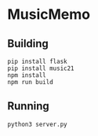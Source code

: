 # MusicMemo

## Building

```
pip install flask
pip install music21
npm install
npm run build
```

## Running

```
python3 server.py
```

